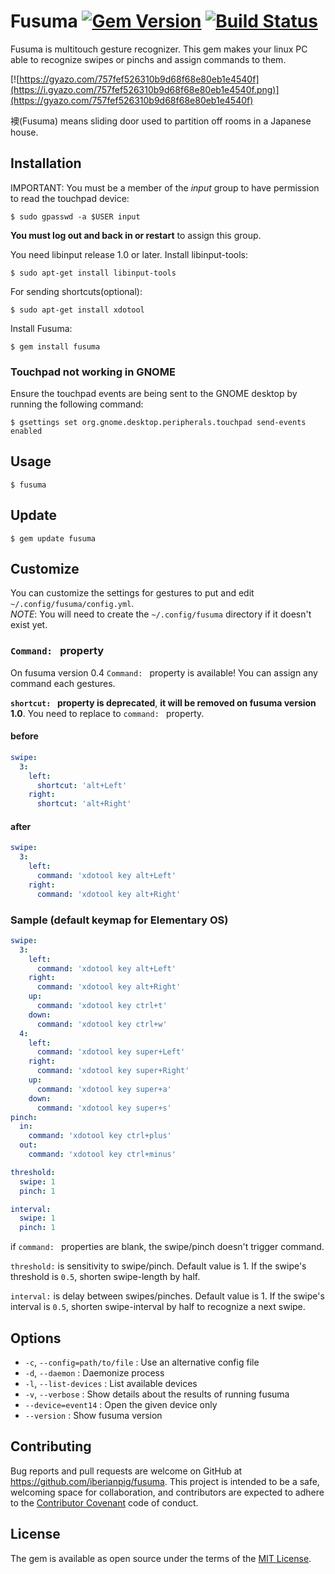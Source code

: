 # Fusuma [![Gem Version](https://badge.fury.io/rb/fusuma.svg)](https://badge.fury.io/rb/fusuma) [![Build Status](https://travis-ci.org/iberianpig/fusuma.svg?branch=master)](https://travis-ci.org/iberianpig/fusuma)

Fusuma is multitouch gesture recognizer.
This gem makes your linux PC able to recognize swipes or pinchs and assign commands to them.

[![https://gyazo.com/757fef526310b9d68f68e80eb1e4540f](https://i.gyazo.com/757fef526310b9d68f68e80eb1e4540f.png)](https://gyazo.com/757fef526310b9d68f68e80eb1e4540f)

襖(Fusuma) means sliding door used to partition off rooms in a Japanese house.

## Installation

IMPORTANT: You must be a member of the _input_ group to have permission
 to read the touchpad device:

    $ sudo gpasswd -a $USER input

**You must log out and back in or restart** to assign this group.

You need libinput release 1.0 or later. Install libinput-tools: 

    $ sudo apt-get install libinput-tools

For sending shortcuts(optional):

    $ sudo apt-get install xdotool

Install Fusuma:

    $ gem install fusuma

### Touchpad not working in GNOME

Ensure the touchpad events are being sent to the GNOME desktop by running the following command:

    $ gsettings set org.gnome.desktop.peripherals.touchpad send-events enabled

## Usage

    $ fusuma

## Update

    $ gem update fusuma

## Customize

You can customize the settings for gestures to put and edit `~/.config/fusuma/config.yml`.  
*NOTE*: You will need to create the `~/.config/fusuma` directory if it doesn't exist yet.

### `Command: ` property
On fusuma version 0.4 `Command: ` property is available!
You can assign any command each gestures.

**`shortcut: ` property is deprecated**, **it will be removed on fusuma version 1.0**.
You need to replace to `command: ` property.


#### before

```yaml
swipe:
  3: 
    left: 
      shortcut: 'alt+Left'
    right: 
      shortcut: 'alt+Right'
```

#### after

```yaml
swipe:
  3: 
    left: 
      command: 'xdotool key alt+Left'
    right: 
      command: 'xdotool key alt+Right'
```

### Sample (default keymap for Elementary OS)

```yaml
swipe:
  3: 
    left: 
      command: 'xdotool key alt+Left'
    right: 
      command: 'xdotool key alt+Right'
    up: 
      command: 'xdotool key ctrl+t'
    down: 
      command: 'xdotool key ctrl+w'
  4:
    left: 
      command: 'xdotool key super+Left'
    right: 
      command: 'xdotool key super+Right'
    up: 
      command: 'xdotool key super+a'
    down: 
      command: 'xdotool key super+s'
pinch:
  in:
    command: 'xdotool key ctrl+plus'
  out:
    command: 'xdotool key ctrl+minus'

threshold:
  swipe: 1
  pinch: 1

interval:
  swipe: 1
  pinch: 1
```

if `command: ` properties are blank, the swipe/pinch doesn't trigger command.

`threshold:` is sensitivity to swipe/pinch. Default value is 1.
If the swipe's threshold is `0.5`, shorten swipe-length by half.

`interval:` is delay between swipes/pinches. Default value is 1.
If the swipe's interval is `0.5`, shorten swipe-interval by half to recognize a next swipe.

## Options

*   `-c`, `--config=path/to/file` : Use an alternative config file
*   `-d`, `--daemon`              : Daemonize process
*   `-l`, `--list-devices`        : List available devices
*   `-v`, `--verbose`             : Show details about the results of running fusuma
*   `--device=event14`            : Open the given device only
*   `--version`                   : Show fusuma version

## Contributing

Bug reports and pull requests are welcome on GitHub at https://github.com/iberianpig/fusuma. This project is intended to be a safe, welcoming space for collaboration, and contributors are expected to adhere to the [Contributor Covenant](http://contributor-covenant.org) code of conduct.


## License

The gem is available as open source under the terms of the [MIT License](http://opensource.org/licenses/MIT).

